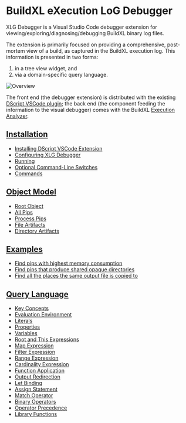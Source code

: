 # BuildXL eXecution LoG Debugger

XLG Debugger is a Visual Studio Code debugger extension for viewing/exploring/diagnosing/debugging BuildXL binary log files.

The extension is primarily focused on providing a comprehensive, post-mortem view of a build, as captured in the BuildXL execution log.  This information is presented in two forms:
1. in a tree view widget, and
1. via a domain-specific query language.

![Overview](images/overview.png)

The front end (the debugger extension) is distributed with the existing [DScript VSCode plugin](/Documentation/Wiki/Installation.md#dscript-visual-studio-code-plug-in); the back end (the component feeding the information to the visual debugger) comes with the BuildXL [Execution Analyzer](/Documentation/Wiki/Advanced-Features/Execution-Analyzer.md).

## [Installation](Installation.md)
  - [Installing DScript VSCode Extension](Installation.md#Installing-DScript-VSCode-Extension)
  - [Configuring XLG Debugger](Installation.md#Configuring-XLG-Debugger)
  - [Running](Installation.md#Running)
  - [Optional Command-Line Switches](Installation.md#Optional-bxlanalyzer-switches)
  - [Commands](Installation.md#Commands)

## [Object Model](ObjectModel.md)
  - [Root Object](ObjectModel.md#Root-Object)
  - [All Pips](ObjectModel.md#All-Pips)
  - [Process Pips](ObjectModel.md#Process-Pips)
  - [File Artifacts](ObjectModel.md#File-Artifacts)
  - [Directory Artifacts](ObjectModel.md#Directory-Artifacts)

## [Examples](Examples.md)
  - [Find pips with highest memory consumption](Examples.md#Find-pips-with-highest-memory-consumption)
  - [Find pips that produce shared opaque directories](Examples.md#Find-pips-that-produce-shared-opaque-directories)
  - [Find all the places the same output file is copied to](Examples.md#Find-all-the-places-the-same-output-file-is-copied-to)

## [Query Language](QueryLanguage.md)
  - [Key Concepts](QueryLanguage.md#Key-Concepts)
  - [Evaluation Environment](QueryLanguage.md#Evaluation-Environment)
  - [Literals](QueryLanguage.md#Literals)
  - [Properties](QueryLanguage.md#Property-Identifier)
  - [Variables](QueryLanguage.md#Variable-Identifier)
  - [Root and This Expressions](QueryLanguage.md#Root-and-This-Expressions)
  - [Map Expression](QueryLanguage.md#Map-Expression)
  - [Filter Expression](QueryLanguage.md#Filter-Expression)
  - [Range Expression](QueryLanguage.md#Range-Expression)
  - [Cardinality Expression](QueryLanguage.md#Cardinality-Expression)
  - [Function Application](QueryLanguage.md#Function-Application)
  - [Output Redirection](QueryLanguage.md#Output-Redirection)
  - [Let Binding](QueryLanguage.md#Let-Binding)
  - [Assign Statement](QueryLanguage.md#Assign-Statement)
  - [Match Operator](QueryLanguage.md#Match-Operator)
  - [Binary Operators](QueryLanguage.md#Binary-Operators)
  - [Operator Precedence](QueryLanguage.md#Operator-Precedence)
  - [Library Functions](QueryLanguage.md#Library-Functions)
